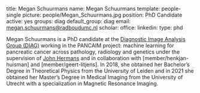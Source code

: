 title: Megan Schuurmans
name: Megan Schuurmans
template: people-single
picture: people/Megan_Schuurmans.jpg
position: PhD Candidate
active: yes
groups: diag
default_group: diag
email: megan.schuurmans@radboudumc.nl
scholar: 
office: 
linkedin: 
type: phd

Megan Schuurmans is a PhD candidate at the [Diagnostic Image Analysis Group (DIAG)](https://www.diagnijmegen.nl/) working in the PANCAIM project: machine learning for pancreatic cancer across pathology, radiology and genetics under the supervision of [John Hermans](http://radboudimaging.nl/index.php/Person?name=John_Hermans) and in collaboration with [member/henkjan-huisman] and [member/geert-litjens]. In 2018, she obtained her Bachelor’s Degree in Theoretical Physics from the University of Leiden and in 2021 she obtained her Master’s Degree in Medical Imaging from the University of Utrecht with a specialization in Magnetic Resonance Imaging. 
